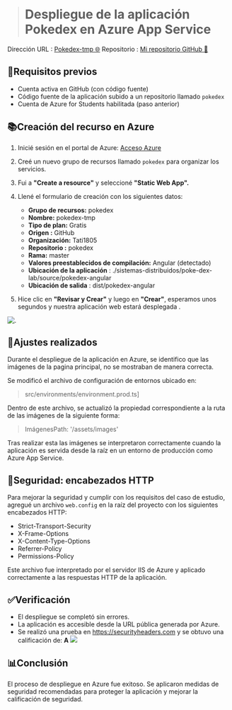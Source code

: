 > # Despliegue de la aplicación Pokedex en Azure App Service

Dirección URL : [Pokedex-tmp 🌐](https://ashy-plant-069343d10.6.azurestaticapps.net)
Repositorio : [Mi repositorio GitHub 🔄](https://github.com/Tati1805/pokedex)
## 🧭Requisitos previos

- Cuenta activa en GitHub (con código fuente)
- Código fuente de la aplicación subido a un repositorio llamado `pokedex`
- Cuenta de Azure for Students habilitada (paso anterior)

##  📚Creación del recurso en Azure

1. Inicié sesión en el portal de Azure: [Acceso  Azure](https://portal.azure.com)
2. Creé un nuevo grupo de recursos llamado `pokedex` para organizar los servicios.
3. Fui a **"Create a resource"** y seleccioné **"Static Web App".**
4. Llené el formulario de creación con los siguientes datos:
   -  **Grupo de recursos:** pokedex
   - **Nombre:** pokedex-tmp
   - **Tipo de plan:** Gratis
   - **Origen :** GitHub
   - **Organización:** Tati1805
   - **Repositorio :** pokedex
   - **Rama:** master
   -  **Valores preestablecidos de compilación:** Angular (detectado)
   - **Ubicación de la aplicación** :  ./sistemas-distribuidos/poke-dex-lab/source/pokedex-angular
   -  **Ubicación de salida** : dist/pokedex-angular

5. Hice clic en **"Revisar y Crear"**  y luego en **"Crear"**, esperamos unos segundos y nuestra aplicación web estará desplegada .

![.](https://scontent.fctg3-1.fna.fbcdn.net/v/t39.30808-6/493227675_10161894319168717_1267195134453518012_n.jpg?stp=dst-jpg_s960x960_tt6&_nc_cat=106&ccb=1-7&_nc_sid=127cfc&_nc_eui2=AeGgc0gHZDjXRlZWmpIYU7zo2ea9ngMIhPHZ5r2eAwiE8eGF97HTHkc9EfK4fcZDo7Y&_nc_ohc=lEEH6R5tzgYQ7kNvwH5EWj3&_nc_oc=AdmJ62kCgmV3RBEreGbmNYhAC8Wa-1di0Hz8DiQG59oRhbdsR2anzy-Nw0zA9FI1sf0&_nc_zt=23&_nc_ht=scontent.fctg3-1.fna&_nc_gid=dm9doJqDhDkVjvN81ib9fA&oh=00_AfF36CC7-sMXmWuq5H3G5u5IYnGzT3OAyYUF-fj_z0BjAQ&oe=6810CB70)

##  🔧Ajustes realizados

Durante el despliegue de la aplicación en Azure, se identifico que las imágenes de la pagina principal, no se mostraban de manera correcta.

Se modificó el archivo de configuración de entornos ubicado en:
> src/environments/environment.prod.ts]

Dentro de este archivo, se actualizó la propiedad correspondiente a la ruta de las imágenes de la siguiente forma:

>ImágenesPath: '/assets/images'

Tras realizar esta  las imágenes se interpretaron correctamente cuando la aplicación es servida desde la raíz en un entorno de producción como Azure App Service.


##  🔐Seguridad: encabezados HTTP

Para mejorar la seguridad y cumplir con los requisitos del caso de estudio, agregué un archivo `web.config` en la raíz del proyecto con los siguientes encabezados HTTP:

- Strict-Transport-Security
- X-Frame-Options
- X-Content-Type-Options
- Referrer-Policy
- Permissions-Policy

Este archivo fue interpretado por el servidor IIS de Azure y aplicado correctamente a las respuestas HTTP de la aplicación.

## ✅Verificación

- El despliegue se completó sin errores.
- La aplicación es accesible desde la URL pública generada por Azure.
- Se realizó una prueba en https://securityheaders.com y se obtuvo una calificación de: **A**
![](https://scontent.fctg3-1.fna.fbcdn.net/v/t39.30808-6/489927290_10161894308798717_2565545292471845832_n.jpg?_nc_cat=104&ccb=1-7&_nc_sid=127cfc&_nc_eui2=AeFHq5NZMV5o-0j22F1cD5hXt5ZNfLi8G3O3lk18uLwbcwyJ-I7Lurwh52Wnn5GcsmY&_nc_ohc=PKNEM5fuBAYQ7kNvwEWNNv_&_nc_oc=AdlM0_aS7u2EtN67jEPTZUb_eXTfzFuq3AF3T5ZZ2GXhVLPpVe6cc-frm7RBnGEyNBk&_nc_zt=23&_nc_ht=scontent.fctg3-1.fna&_nc_gid=94UREKK1JspOhXKtD8eIoQ&oh=00_AfEY1nTgW5TJDa5EpG5aeWT94gA0sOYW3dNIyGRf3X19ow&oe=6810C229)

## 📊Conclusión

El proceso de despliegue en Azure fue exitoso. Se aplicaron medidas de seguridad recomendadas para proteger la aplicación y mejorar la calificación de seguridad.

